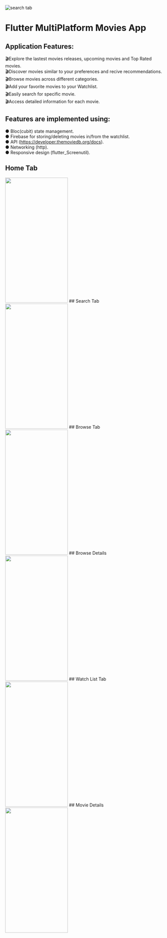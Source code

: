 ![search tab](https://github.com/salmahossam094/movies/assets/90824795/6d94df63-e3f5-471b-98ce-bab7bb2391b0)

# Flutter MultiPlatform Movies App

## Application Features:<br>
🎬Explore the lastest movies releases, upcoming movies and Top Rated movies.<br>
🎬Discover movies similar to your preferences and recive recommendations.<br>
🎬Browse movies across different categories.<br>
🎬Add your favorite movies to your Watchlist.<br>
🎬Easily search for specific movie.<br>
🎬Access detailed information for each movie.<br>

## Features are implemented using:
● Bloc(cubit) state management.<br>
● Firebase for storing/deleting movies in/from the watchlist.<br>
● API (https://developer.themoviedb.org/docs).<br>
● Networking (http).<br>
● Responsive design (flutter_Screenutil).<br>
## Home Tab
<img src= "https://github.com/salmahossam094/movies/assets/90824795/0d7f4e80-f4b8-4dda-90a1-34bc9bcb7e34" width=200 height=400>
## Search Tab
<img src="https://github.com/salmahossam094/movies/assets/90824795/3200b2a7-9677-4885-95af-57b8dae3aa5d" width=200 height=400>
## Browse Tab
<img src="https://github.com/salmahossam094/movies/assets/90824795/0a4d0c8c-c676-478d-a616-4e1245f61bf4" width=200 height=400>
## Browse Details
<img src= "https://github.com/salmahossam094/movies/assets/90824795/2d7e7c23-70a4-4122-95cf-4de79bd8caf2" width=200 height=400>
## Watch List Tab
<img src= "https://github.com/salmahossam094/movies/assets/90824795/5d9b877c-e6d6-475b-90d7-6f5990a8d858" width=200 height=400>
## Movie Details
<img src="https://github.com/salmahossam094/movies/assets/90824795/050d2880-b357-4925-819f-53526f646038"  width=200 height=400>






